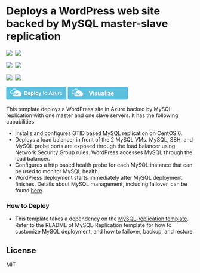 # Deploys a WordPress web site backed by MySQL master-slave replication

<IMG SRC="https://azbotstorage.blob.core.windows.net/badges/wordpress-mysql-replication/PublicLastTestDate.svg" />&nbsp;
<IMG SRC="https://azbotstorage.blob.core.windows.net/badges/wordpress-mysql-replication/PublicDeployment.svg" />&nbsp;

<IMG SRC="https://azbotstorage.blob.core.windows.net/badges/wordpress-mysql-replication/FairfaxLastTestDate.svg" />&nbsp;
<IMG SRC="https://azbotstorage.blob.core.windows.net/badges/wordpress-mysql-replication/FairfaxDeployment.svg" />&nbsp;

<IMG SRC="https://azbotstorage.blob.core.windows.net/badges/wordpress-mysql-replication/BestPracticeResult.svg" />&nbsp;
<IMG SRC="https://azbotstorage.blob.core.windows.net/badges/wordpress-mysql-replication/CredScanResult.svg" />&nbsp;

<a href="https://portal.azure.com/#create/Microsoft.Template/uri/https%3A%2F%2Fraw.githubusercontent.com%2FAzure%2Fazure-quickstart-templates%2Fmaster%2Fwordpress-mysql-replication%2Fazuredeploy.json" target="_blank">
  <img src="https://raw.githubusercontent.com/Azure/azure-quickstart-templates/master/1-CONTRIBUTION-GUIDE/images/deploytoazure.png"/>
</a>
<a href="http://armviz.io/#/?load=https%3A%2F%2Fraw.githubusercontent.com%2FAzure%2Fazure-quickstart-templates%2Fmaster%2Fwordpress-mysql-replication%2Fazuredeploy.json" target="_blank">
  <img src="https://raw.githubusercontent.com/Azure/azure-quickstart-templates/master/1-CONTRIBUTION-GUIDE/images/visualizebutton.png"/>
</a>

This template deploys a WordPress site in Azure backed by MySQL replication with one master and one slave servers.  It has the following capabilities:

- Installs and configures GTID based MySQL replication on CentOS 6.
- Deploys a load balancer in front of the 2 MySQL VMs.  MySQL, SSH, and MySQL probe ports are exposed through the load balancer using Network Security Group rules.  WordPress accesses MySQL through the load balancer.
- Configures a http based health probe for each MySQL instance that can be used to monitor MySQL health.
- WordPress deployment starts immediately after MySQL deployment finishes.  Details about MySQL management, including failover, can be found [here](https://github.com/Azure/azure-quickstart-templates/tree/master/mysql-replication).

### How to Deploy
* This template takes a dependency on the [MySQL-replication template](https://github.com/Azure/azure-quickstart-templates/tree/master/mysql-replication). Refer to the README of MySQL-Replication template for how to customize MySQL deployment, and how to failover, backup, and restore.



License
----

MIT

